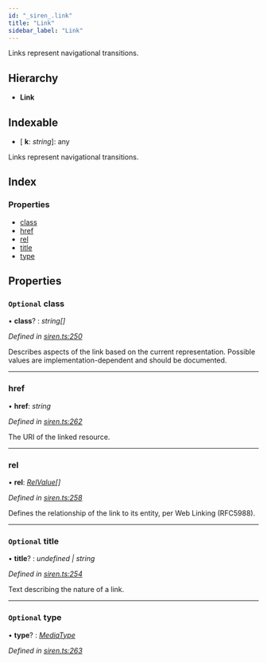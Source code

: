 ```yaml
---
id: "_siren_.link"
title: "Link"
sidebar_label: "Link"
---
```


Links represent navigational transitions.

## Hierarchy

* **Link**

## Indexable

* \[ **k**: *string*\]: any

Links represent navigational transitions.

## Index

### Properties

* [class](_siren_.link.md#optional-class)
* [href](_siren_.link.md#href)
* [rel](_siren_.link.md#rel)
* [title](_siren_.link.md#optional-title)
* [type](_siren_.link.md#optional-type)

## Properties

### `Optional` class

• **class**? : *string[]*

*Defined in [siren.ts:250](https://github.com/comit-network/comit-js-sdk/blob/d186ad0/src/siren.ts#L250)*

Describes aspects of the link based on the current representation. Possible values are implementation-dependent and should be documented.

___

###  href

• **href**: *string*

*Defined in [siren.ts:262](https://github.com/comit-network/comit-js-sdk/blob/d186ad0/src/siren.ts#L262)*

The URI of the linked resource.

___

###  rel

• **rel**: *[RelValue](../modules/_siren_.md#relvalue)[]*

*Defined in [siren.ts:258](https://github.com/comit-network/comit-js-sdk/blob/d186ad0/src/siren.ts#L258)*

Defines the relationship of the link to its entity, per Web Linking (RFC5988).

___

### `Optional` title

• **title**? : *undefined | string*

*Defined in [siren.ts:254](https://github.com/comit-network/comit-js-sdk/blob/d186ad0/src/siren.ts#L254)*

Text describing the nature of a link.

___

### `Optional` type

• **type**? : *[MediaType](../modules/_siren_.md#mediatype)*

*Defined in [siren.ts:263](https://github.com/comit-network/comit-js-sdk/blob/d186ad0/src/siren.ts#L263)*
